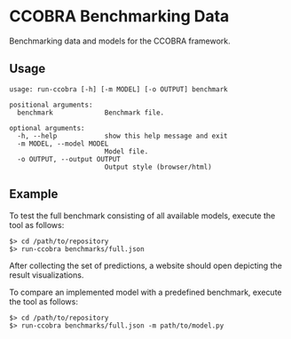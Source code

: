 CCOBRA Benchmarking Data
========================

Benchmarking data and models for the CCOBRA framework.

## Usage

```
usage: run-ccobra [-h] [-m MODEL] [-o OUTPUT] benchmark

positional arguments:
  benchmark             Benchmark file.

optional arguments:
  -h, --help            show this help message and exit
  -m MODEL, --model MODEL
                        Model file.
  -o OUTPUT, --output OUTPUT
                        Output style (browser/html)
```

## Example

To test the full benchmark consisting of all available models, execute the tool as follows:

```
$> cd /path/to/repository
$> run-ccobra benchmarks/full.json
```

After collecting the set of predictions, a website should open depicting the result visualizations.

To compare an implemented model with a predefined benchmark, execute the tool as follows:

```
$> cd /path/to/repository
$> run-ccobra benchmarks/full.json -m path/to/model.py
```

